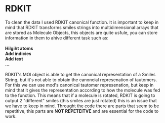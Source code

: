 # RDKIT
To clean the data I used RDKIT canonical function. It is important to keep in mind that RDKIT transforms smiles strings
into multidimensional arrays that are stored as Molecule Objects, this objects are quite usfule, you can store information in them to ahive different task such as: 
<br><br>
**Hilgiht atoms** <br>
**Add indicies** <br>
**Add text**    <br>
**...** <br>
<br>
RDKIT's MOl object is able to get the canonical representation of a Smiles String, but it's not able to obtain the canoncial represenation of tautomers.
For this we can use mod's canonical tautomer represenation, but keep in mind that it gives the representation according to how the molecule was fed to the function.
This means that if a molecule is rotated, RDKIT is going to output 2 "different" smiles (this smiles are just rotated) this is an issue that we have to keep in mind.
Throught the code there are parts that seem to be repetitive, this parts are **NOT REPETEITVE** and are essential for the code to work.
